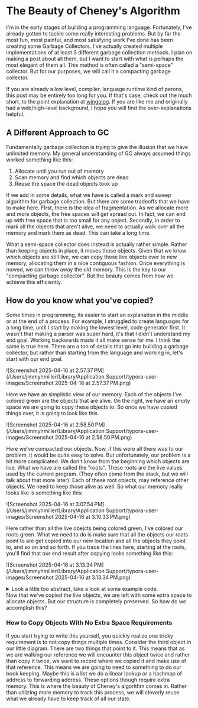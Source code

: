 # The Beauty of Cheney's Algorithm

I'm in the early stages of building a programming language. Fortunately, I've already gotten to tackle some really interesting problems. But by far the most fun, most painful, and most satisfying work I've done has been creating some Garbage Collectors. I've actually created multiple implementations of at least 3 different garbage collection methods. I plan on making a post about all them, but I want to start with what is perhaps the most elegant of them all. This method is often called a "semi-space" collector. But for our purposes, we will call it a compacting garbage collector. 

If you are already a low level, compiler, language runtime kind of perons, this post may be entirely too long for you. If that's case, check out the much short, to the point explanation at [wingolog](https://wingolog.org/archives/2022/12/10/a-simple-semi-space-collector). If you are like me and originally had a web/high-level background, I hope you will find the over-explanations helpful.

## A Different Approach to GC

Fundamentally garbage collection is trying to give the illusion that we have unlimited memory. My general understanding of GC always assumed things worked something like this:

1. Allocate until you run out of memory
2. Scan memory and find which objects are dead
3. Reuse the space the dead objects took up

If we add in some details, what we have is called a mark and sweep algorithm for garbage collection. But there are some tradeoffs that we have to make here. FIrst, there is the idea of fragmentation. As we allocate more and more objects, the free spaces will get spread out. In fact, we can end up with free space that is too small for any object. Secondly, in order to mark all the objects that aren't alive, we need to actually walk over all the memory and mark them as dead. This can take a long time.

What a semi-space collector does instead is actually rather simple. Rather than keeping objects in place, it moves those objects. Given that we know which objects are still live, we can copy those live objects over to new memory, allocating them in a nice contiguous fashion. Once everything is moved, we can throw away the old memory. This is the key to our "compacting garbage collector". But the beauty comes from how we achieve this efficiently.

## How do you know what you've copied?

Some times in programming, its easier to start an explanation in the middle or at the end of a process. For example, I struggled to create languages for a long time, until I start by making the lowest level, code generator first. It wasn't that making a parser was super hard, it's that I didn't understand my end goal. Working backwards made it all make sense for me. I think the same is true here. There are a ton of details that go into building a garbage collector, but rather than starting from the language and working in, let's start with our end goal.

![Screenshot 2025-04-16 at 2.57.37 PM](/Users/jimmyhmiller/Library/Application Support/typora-user-images/Screenshot 2025-04-16 at 2.57.37 PM.png)

Here we have an simplistic view of our memory. Each of the objects I've colored green are the objects that are alive. On the right, we have an empty space we are going to copy these objects to. So once we have copied things over, it is going to look like this.

![Screenshot 2025-04-16 at 2.58.50 PM](/Users/jimmyhmiller/Library/Application Support/typora-user-images/Screenshot 2025-04-16 at 2.58.50 PM.png)

Here we've compacted our objects. Now, if this were all there was to our problem, it would be quite easy to solve. But unfortunately, our problem is a bit more complicated. We don't know from the beginning which objects are live. What we have are called the "roots". These roots are the live values used by the current program. (They often come from the stack, but we will talk about that more later). Each of these root objects, may reference other objects. We need to keep those alive as well. So what our memory really looks like is something like this:

![Screenshot 2025-04-16 at 3.07.54 PM](/Users/jimmyhmiller/Library/Application Support/typora-user-images/Screenshot 2025-04-16 at 3.10.33 PM.png)

Here rather than all the live obejcts being colored green, I've colored our roots green. What we need to do is make sure that all the objects our roots point to are get copied into our new location and all the objects they point to, and so on and so forth. If you trace the lines here, starting at the roots, you'll find that our end result after copying looks something like this:

![Screenshot 2025-04-16 at 3.13.34 PM](/Users/jimmyhmiller/Library/Application Support/typora-user-images/Screenshot 2025-04-16 at 3.13.34 PM.png)

<details>
 	<summary>
  Look a little too abstract, take a look at some example code.
  </summary>
  <div>
    ```javascript
    function doThingsWithTempContext() {
      let point = [1, 2]
      let tempConfig = {
        point: point,
        valid: true,
        count: 10,
        used: false,
      }
      let tempConstants = [point];
      ...
    }
    doThingsWithTempContext();
    let dimensions = [0, 1, 2, 3];
    let constants = [dimensions];
    let configuration = {
      count: 2,
      dims: dimensions,
      flat: false,
    }
    let context = {
      constants: constants,
      config: configuration,
    }
    ... Garbage Collect here
    ```
    I've certainly simplified things a bit, but hopefully, you can see how this maps onto our memory. The very first box in both our diagrams is `configuration`. If something is a simple value, we need to arrows connecting it. If it has an arrow, that means it refers to another object. Our garbage came from calling doThingsWithTempContext which created a bunch of objects that we no longer have references to.
  </div>
</details>
Now that we've copied the live objects, we are left with some extra space to allocate objects. But our structure is completely preserved. So how do we accomplish this? 

### How to Copy Objects With No Extra Space Requirements

If you start trying to write this yourself, you quickly realize one tricky requirement is to not copy things multiple times. Consider the third object in our little diagram. There are two things that point to it. This means that as we are walking our reference we will encounter this object twice and rather than copy it twice, we want to record where we copied it and make use of that reference. This means we are going to need to something to do our book keeping. Maybe this is a list we do a linear lookup or a hashmap of address to forwarding address. These options though require extra memory. This is where the beauty of Cheney's algorithm comes in. Rather than utilizing more memory to track this process, we will cleverly reuse what we already have to keep track of all our state.


